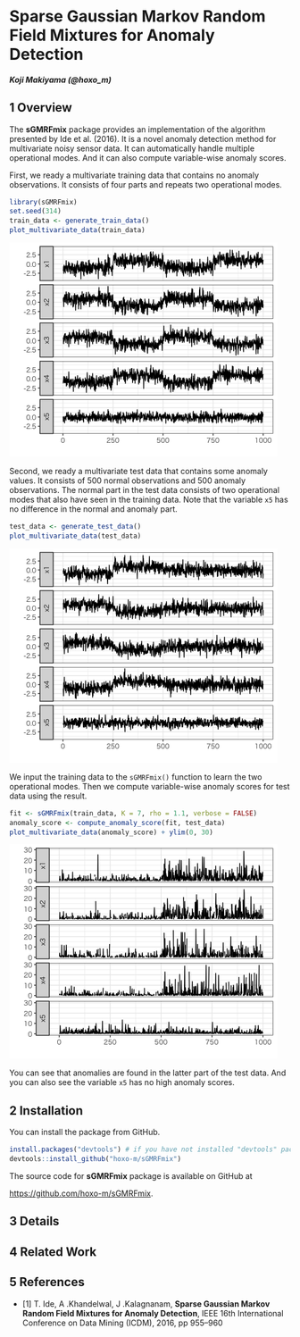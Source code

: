 <!-- README.md is generated from README.Rmd. Please edit that file -->
Sparse Gaussian Markov Random Field Mixtures for Anomaly Detection
==================================================================

#### *Koji Makiyama (@hoxo\_m)*

1 Overview
----------

The **sGMRFmix** package provides an implementation of the algorithm
presented by Ide et al. (2016). It is a novel anomaly detection method
for multivariate noisy sensor data. It can automatically handle multiple
operational modes. And it can also compute variable-wise anomaly scores.

First, we ready a multivariate training data that contains no anomaly
observations. It consists of four parts and repeats two operational
modes.

``` r
library(sGMRFmix)
set.seed(314)
train_data <- generate_train_data()
plot_multivariate_data(train_data)
```

![](README-images/unnamed-chunk-2-1.png)

Second, we ready a multivariate test data that contains some anomaly
values. It consists of 500 normal observations and 500 anomaly
observations. The normal part in the test data consists of two
operational modes that also have seen in the training data. Note that
the variable `x5` has no difference in the normal and anomaly part.

``` r
test_data <- generate_test_data()
plot_multivariate_data(test_data)
```

![](README-images/unnamed-chunk-3-1.png)

We input the training data to the `sGMRFmix()` function to learn the two
operational modes. Then we compute variable-wise anomaly scores for test
data using the result.

``` r
fit <- sGMRFmix(train_data, K = 7, rho = 1.1, verbose = FALSE)
anomaly_score <- compute_anomaly_score(fit, test_data)
plot_multivariate_data(anomaly_score) + ylim(0, 30)
```

![](README-images/unnamed-chunk-4-1.png)

You can see that anomalies are found in the latter part of the test
data. And you can also see the variable `x5` has no high anomaly scores.

2 Installation
--------------

You can install the package from GitHub.

``` r
install.packages("devtools") # if you have not installed "devtools" package
devtools::install_github("hoxo-m/sGMRFmix")
```

The source code for **sGMRFmix** package is available on GitHub at

<https://github.com/hoxo-m/sGMRFmix>.

3 Details
---------

4 Related Work
--------------

5 References
------------

-   \[1\] T. Ide, A .Khandelwal, J .Kalagnanam, **Sparse Gaussian Markov
    Random Field Mixtures for Anomaly Detection**, IEEE 16th
    International Conference on Data Mining (ICDM), 2016, pp 955–960
